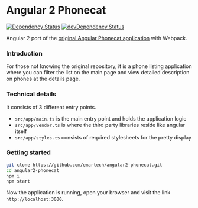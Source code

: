 # Angular 2 Phonecat
[![Dependency Status](https://david-dm.org/emartech/angular2-phonecat.svg)](https://david-dm.org/emartech/angular2-phonecat)
[![devDependency Status](https://david-dm.org/emartech/angular2-phonecat/dev-status.svg)](https://david-dm.org/emartech/angular2-phonecat?type=dev)

Angular 2 port of the 
[original Angular Phonecat application](https://github.com/angular/angular-phonecat) with Webpack.

### Introduction

For those not knowing the original repository, it is a phone listing application
where you can filter the list on the main page and view detailed description on phones at the details page.

### Technical details

It consists of 3 different entry points.

- ```src/app/main.ts``` is the main entry point and holds the application logic
- ```src/app/vendor.ts``` is where the third party libraries reside like angular itself
- ```src/app/styles.ts``` consists of required stylesheets for the pretty display

### Getting started

```bash
git clone https://github.com/emartech/angular2-phonecat.git
cd angular2-phonecat
npm i
npm start
```

Now the application is running, open your browser and visit the link ```http://localhost:3000```.
